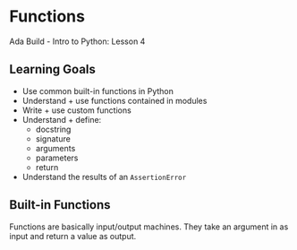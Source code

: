 # Functions
Ada Build - Intro to Python: Lesson 4

## Learning Goals
* Use common built-in functions in Python
* Understand + use functions contained in modules
* Write + use custom functions
* Understand + define:
  * docstring
  * signature
  * arguments
  * parameters
  * return
* Understand the results of an `AssertionError`

## Built-in Functions

Functions are basically input/output machines. They take an argument in as input and return a value as output.

